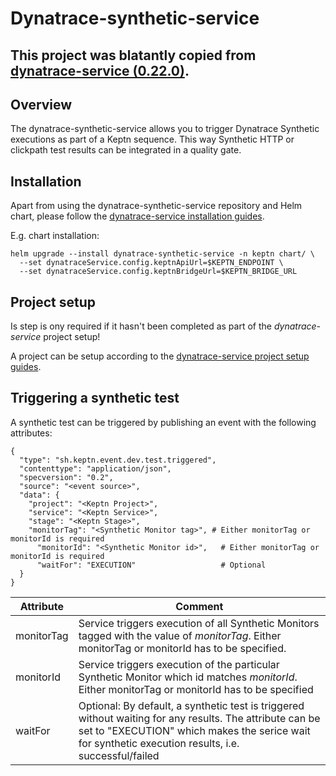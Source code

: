 # Dynatrace-synthetic-service

## This project was blatantly copied from [dynatrace-service (0.22.0)](https://github.com/keptn-contrib/dynatrace-service).

## Overview

The dynatrace-synthetic-service allows you to trigger Dynatrace Synthetic executions as part of a Keptn sequence. This way Synthetic HTTP or clickpath test results can be integrated in a quality gate.

## Installation

Apart from using the dynatrace-synthetic-service repository and Helm chart, please follow the [dynatrace-service installation guides](https://github.com/keptn-contrib/dynatrace-service/blob/0.22.0/documentation/installation.md).

E.g. chart installation:
```
helm upgrade --install dynatrace-synthetic-service -n keptn chart/ \
  --set dynatraceService.config.keptnApiUrl=$KEPTN_ENDPOINT \
  --set dynatraceService.config.keptnBridgeUrl=$KEPTN_BRIDGE_URL
```

## Project setup

Is step is ony required if it hasn't been completed as part of the *dynatrace-service* project setup!

A project can be setup according to the [dynatrace-service project setup guides](https://github.com/keptn-contrib/dynatrace-service/blob/0.22.0/documentation/project-setup.md).

## Triggering a synthetic test

A synthetic test can be triggered by publishing an event with the following attributes:

```
{
  "type": "sh.keptn.event.dev.test.triggered",
  "contenttype": "application/json",
  "specversion": "0.2",
  "source": "<event source>",
  "data": {
    "project": "<Keptn Project>",
    "service": "<Keptn Service>",
    "stage": "<Keptn Stage>",
    "monitorTag": "<Synthetic Monitor tag>", # Either monitorTag or monitorId is required
	  "monitorId": "<Synthetic Monitor id>",   # Either monitorTag or monitorId is required
	  "waitFor": "EXECUTION"                   # Optional
  }
}
```

|Attribute|Comment|
|---|---|
|monitorTag|Service triggers execution of all Synthetic Monitors tagged with the value of *monitorTag*. Either monitorTag or monitorId has to be specified.|
|monitorId|Service triggers execution of the particular Synthetic Monitor which id matches *monitorId*. Either monitorTag or monitorId has to be specified|
|waitFor|Optional: By default, a synthetic test is triggered without waiting for any results. The attribute can be set to "EXECUTION" which makes the serice wait for synthetic execution results, i.e. successful/failed|
